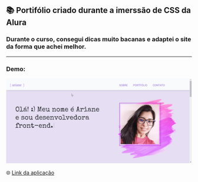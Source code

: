 ## :books: Portifólio criado durante a imerssão de CSS da Alura

### Durante o curso, consegui dicas muito bacanas e adaptei o site da forma que achei melhor.

****

### Demo:

![demo](./img/demo_portfolio.gif)

:globe_with_meridians: [Link da aplicação](https://ariane011.github.io/portifolio)
